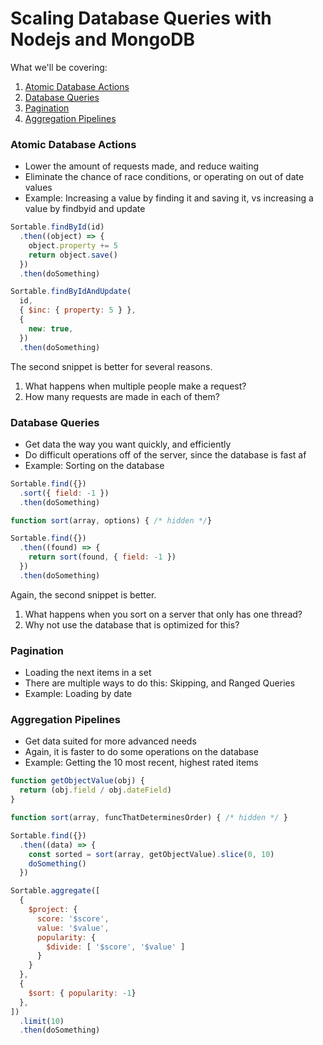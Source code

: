 # Scaling Database Queries with Nodejs and MongoDB

What we'll be covering:

1. [Atomic Database Actions](#atomic-database-actions)
2. [Database Queries](#database-queries)
3. [Pagination](#pagination)
4. [Aggregation Pipelines](#aggregation-pipelines)

### Atomic Database Actions

- Lower the amount of requests made, and reduce waiting
- Eliminate the chance of race conditions, or operating on out of date values
- Example: Increasing a value by finding it and saving it, vs increasing a value by findbyid and update

```js
Sortable.findById(id)
  .then((object) => {
    object.property += 5
    return object.save()
  })
  .then(doSomething)
```
```js
Sortable.findByIdAndUpdate(
  id,
  { $inc: { property: 5 } },
  {
    new: true,
  })
  .then(doSomething)
```

The second snippet is better for several reasons.

1. What happens when multiple people make a request?
2. How many requests are made in each of them?

### Database Queries

- Get data the way you want quickly, and efficiently
- Do difficult operations off of the server, since the database is fast af
- Example: Sorting on the database

```js
Sortable.find({})
  .sort({ field: -1 })
  .then(doSomething)
```

```js
function sort(array, options) { /* hidden */}

Sortable.find({})
  .then((found) => {
    return sort(found, { field: -1 })
  })
  .then(doSomething)
```

Again, the second snippet is better.

1. What happens when you sort on a server that only has one thread?
2. Why not use the database that is optimized for this?

### Pagination

- Loading the next items in a set
- There are multiple ways to do this: Skipping, and Ranged Queries
- Example: Loading by date

### Aggregation Pipelines

- Get data suited for more advanced needs
- Again, it is faster to do some operations on the database
- Example: Getting the 10 most recent, highest rated items

```js
function getObjectValue(obj) {
  return (obj.field / obj.dateField)
}

function sort(array, funcThatDeterminesOrder) { /* hidden */ }

Sortable.find({})
  .then((data) => {
    const sorted = sort(array, getObjectValue).slice(0, 10)
    doSomething()
  })
```

```js
Sortable.aggregate([
  {
    $project: {
      score: '$score',
      value: '$value',
      popularity: {
        $divide: [ '$score', '$value' ]
      }
    }
  },
  { 
    $sort: { popularity: -1} 
  },
])
  .limit(10)
  .then(doSomething)
```

